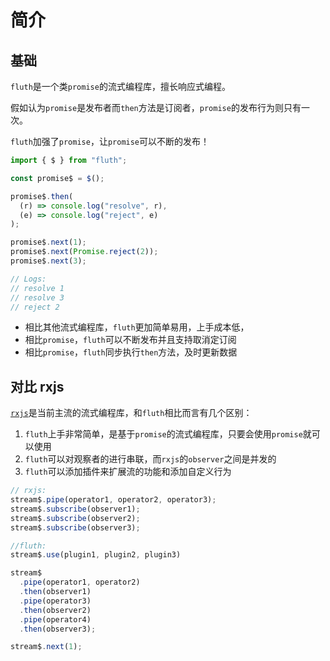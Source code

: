 # 简介

## 基础

`fluth`是一个类`promise`的流式编程库，擅长响应式编程。

假如认为`promise`是发布者而`then`方法是订阅者，`promise`的发布行为则只有一次。

`fluth`加强了`promise`，让`promise`可以不断的发布！

```javascript
import { $ } from "fluth";

const promise$ = $();

promise$.then(
  (r) => console.log("resolve", r),
  (e) => console.log("reject", e)
);

promise$.next(1);
promise$.next(Promise.reject(2));
promise$.next(3);

// Logs:
// resolve 1
// resolve 3
// reject 2
```

- 相比其他流式编程库，`fluth`更加简单易用，上手成本低，
- 相比`promise`，`fluth`可以不断发布并且支持取消定订阅
- 相比`promise`，`fluth`同步执行`then`方法，及时更新数据

## 对比 rxjs

[`rxjs`](https://rxjs.dev/)是当前主流的流式编程库，和`fluth`相比而言有几个区别：

1. `fluth`上手非常简单，是基于`promise`的流式编程库，只要会使用`promise`就可以使用
2. `fluth`可以对观察者的进行串联，而`rxjs`的`observer`之间是并发的
3. `fluth`可以添加插件来扩展流的功能和添加自定义行为

```javascript
// rxjs:
stream$.pipe(operator1, operator2, operator3);
stream$.subscribe(observer1);
stream$.subscribe(observer2);
stream$.subscribe(observer3);
```

<!-- prettier-ignore-start -->
```javascript
//fluth:
stream$.use(plugin1, plugin2, plugin3)

stream$
  .pipe(operator1, operator2)
  .then(observer1)
  .pipe(operator3)
  .then(observer2)
  .pipe(operator4)
  .then(observer3);

stream$.next(1);

```
<!-- prettier-ignore-end -->

